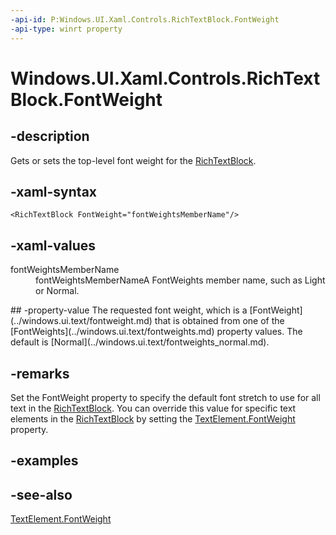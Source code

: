 ```yaml
---
-api-id: P:Windows.UI.Xaml.Controls.RichTextBlock.FontWeight
-api-type: winrt property
---
```


<!-- Property syntax
public Windows.UI.Text.FontWeight FontWeight { get;  set; }
-->

# Windows.UI.Xaml.Controls.RichTextBlock.FontWeight

## -description
Gets or sets the top-level font weight for the [RichTextBlock](richtextblock.md).



## -xaml-syntax
```xaml
<RichTextBlock FontWeight="fontWeightsMemberName"/>
```


## -xaml-values
<dl><dt>fontWeightsMemberName</dt><dd>fontWeightsMemberNameA FontWeights member name, such as Light or Normal.</dd>
</dl>
## -property-value
The requested font weight, which is a [FontWeight](../windows.ui.text/fontweight.md) that is obtained from one of the [FontWeights](../windows.ui.text/fontweights.md) property values. The default is [Normal](../windows.ui.text/fontweights_normal.md).

## -remarks
Set the FontWeight property to specify the default font stretch to use for all text in the [RichTextBlock](richtextblock.md). You can override this value for specific text elements in the [RichTextBlock](richtextblock.md) by setting the [TextElement.FontWeight](../windows.ui.xaml.documents/textelement_fontweight.md) property.

## -examples

## -see-also
[TextElement.FontWeight](../windows.ui.xaml.documents/textelement_fontweight.md)
